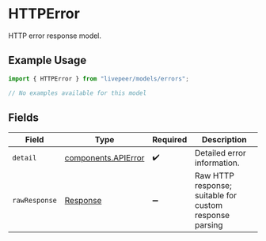 # HTTPError

HTTP error response model.

## Example Usage

```typescript
import { HTTPError } from "livepeer/models/errors";

// No examples available for this model
```

## Fields

| Field                                                                 | Type                                                                  | Required                                                              | Description                                                           |
| --------------------------------------------------------------------- | --------------------------------------------------------------------- | --------------------------------------------------------------------- | --------------------------------------------------------------------- |
| `detail`                                                              | [components.APIError](../../models/components/apierror.md)            | :heavy_check_mark:                                                    | Detailed error information.                                           |
| `rawResponse`                                                         | [Response](https://developer.mozilla.org/en-US/docs/Web/API/Response) | :heavy_minus_sign:                                                    | Raw HTTP response; suitable for custom response parsing               |